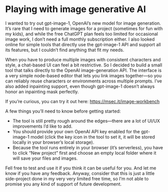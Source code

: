 # Playing with image generative AI

I wanted to try out gpt-image-1, OpenAI’s new model for image generation. It’s rare that I need to generate images for a project (sometimes for fun with my kids), and while the free ChatGPT plan feels too limited for occasional image work, I don’t need a full monthly subscription either.
I also looked online for simple tools that directly use the gpt-image-1 API and support all its features, but I couldn’t find anything that fit my needs.

When you have to produce multiple images with consistent characters and style, a chat-based UI can feel a bit restrictive. So I decided to build a small tool that talks directly to the OpenAI image-generation API. The interface is a very simple node-based editor that lets you link images together—so you can reliably reuse characters or environments across multiple prompts. I’ve also added inpainting support, even though gpt-image-1 doesn’t always honor an inpainting mask perfectly.

If you’re curious, you can try it out here: https://msec.it/image-workbench

A few things you’ll need to know before getting started:

 - The tool is still pretty rough around the edges—there are a lot of UI/UX improvements I’d like to add.
 - You should provide your own OpenAI API key enabled for the gpt-image-1 model (click the key icon in the tool to set it, it will be stored locally in your browser’s local storage).
 - Because the tool runs entirely in your browser (it’s serverless), you have to click “New project” first and choose an empty local folder where it will save your files and images.

Fell free to test and use it if you think it can be useful for you. And let me know if you have any feedback. Anyway, consider that this is just a little side-project done in my very very limited free time, so I’m not able to promise you any kind of support of future development.
